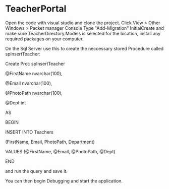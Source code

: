 # TeacherPortal

Open the code with visual studio and clone the project. 
Click View > Other Windows > Packet manager Console
Type "Add-Migration" InitialCreate and make sure TeacherDirectory.Models is selected for the location, install any required packages on your computer.

On the Sql Server use this to create the neccessary stored Procedure called spInsertTeacher:

Create Proc spInsertTeacher

@FirstName nvarchar(100),

@Email nvarchar(100),

@PhotoPath nvarchar(100),

@Dept int

AS

BEGIN

INSERT INTO Teachers

(FirstName, Email, PhotoPath, Department)

VALUES (@FirstName, @Email, @PhotoPath, @Dept)

END

and run the query and save it.

You can then begin Debugging and start the application.

